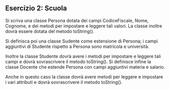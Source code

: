 ## Esercizio 2: Scuola

Si scriva una classe Persona dotata dei campi CodiceFiscale, Nome, Cognome, e dei metodi per impostare e leggere tali
valori. La classe inoltre dovrà essere dotata del metodo toString().

Si definisca poi una classe Sudente come estensione di Persona; i campi aggiuntivi di Studente rispetto a Persona sono
matricola e università.

Inoltre la classe Studente dovrà avere i metodi per impostare e leggere tali campi e dovrà sovrascrivere il metodo
toString(). Si definisce infine la classe Docente che estende Persona con campi aggiuntivi materia e salario.

Anche in questo caso la classe dovrà avere metodi per leggere e impostare i vari attributi e dovrà sovrascrivere il
metodo toString().